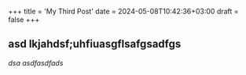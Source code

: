 +++
title = 'My Third Post'
date = 2024-05-08T10:42:36+03:00
draft = false
+++


## asd lkjahdsf;uhfiuasgflsafgsadfgs

*dsa asdfasdfads*